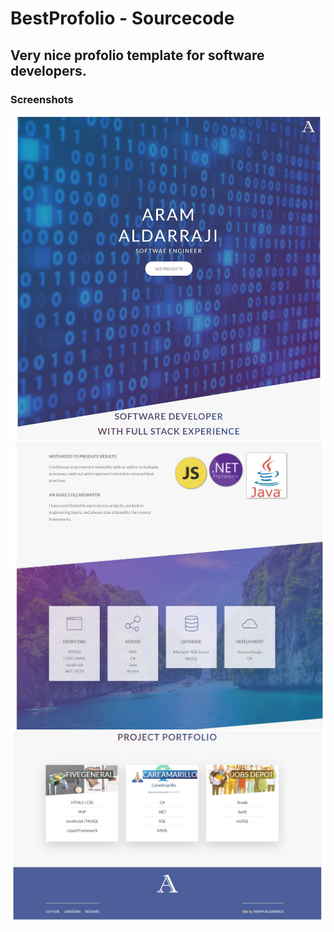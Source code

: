 # BestProfolio - Sourcecode
## Very nice profolio template for software developers.
### Screenshots
![s](https://github.com/Aldarraji/BestProfolio/blob/master/aldarraji.com/img/s1.JPG)
![s](https://github.com/Aldarraji/BestProfolio/blob/master/aldarraji.com/img/s2.2.JPG)
![s](https://github.com/Aldarraji/BestProfolio/blob/master/aldarraji.com/img/s3.JPG)
